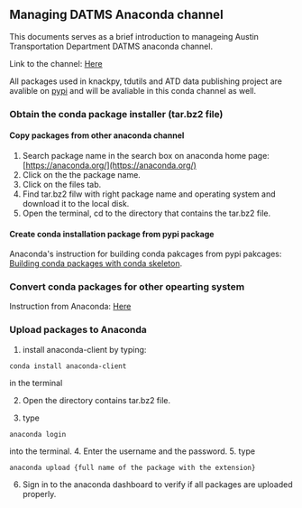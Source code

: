 ## Managing DATMS Anaconda channel

This documents serves as a brief introduction to manageing Austin Transportation Department DATMS anaconda channel.

Link to the channel: [Here](https://anaconda.org/atddatms)

All packages used in knackpy, tdutils and ATD data publishing project are avalible on [pypi](https://pypi.org/) and will be avaliable in this conda channel as well.

### Obtain the conda package installer (tar.bz2 file)

#### Copy packages from other anaconda channel

1. Search package name in the search box on anaconda home page:
[https://anaconda.org/](https://anaconda.org/)
2. Click on the the package name.
3. Click on the files tab.
4. Find tar.bz2 filw with right package name and operating system and download it to the local disk.
5. Open the terminal, cd to the directory that contains the tar.bz2 file.

#### Create conda installation package from pypi package

Anaconda's instruction for building conda pakcages from pypi pakcages: [Building conda packages with conda skeleton](https://conda.io/docs/user-guide/tutorials/build-pkgs-skeleton.html). 

###  Convert conda packages for other opearting system

Instruction from Anaconda: [Here](https://conda.io/docs/user-guide/tutorials/build-pkgs-skeleton.html#optional-converting-conda-package-for-other-platforms)

### Upload packages to Anaconda
1. install anaconda-client by typing:
```console
conda install anaconda-client
```
in the terminal

2. Open the directory contains tar.bz2 file.

3. type
```console
anaconda login
```
into the terminal.
4. Enter the username and the password.
5. type
```console
anaconda upload {full name of the package with the extension}
```
6. Sign in to the anaconda dashboard to verify if all packages are uploaded properly.
